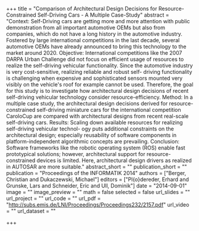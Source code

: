 +++
title = "Comparison of Architectural Design Decisions for Resource-Constrained Self-Driving Cars - A Multiple Case-Study"
abstract = "Context: Self-Driving cars are getting more and more attention with public demonstration from all important automotive OEMs but also from companies, which do not have a long history in the automotive industry. Fostered by large international competitions in the last decade, several automotive OEMs have already announced to bring this technology to the market around 2020. Objective: International competitions like the 2007 DARPA Urban Challenge did not focus on efficient usage of resources to realize the self-driving vehicular functionality. Since the automotive industry is very cost-sensitive, realizing reliable and robust self- driving functionality is challenging when expensive and sophisticated sensors mounted very visibly on the vehicle's roof for example cannot be used. Therefore, the goal for this study is to investigate how architectural design decisions of recent self-driving vehicular technology consider resource-efficiency. Method: In a multiple case study, the architectural design decisions derived for resource- constrained self-driving miniature cars for the international competition CaroloCup are compared with architectural designs from recent real-scale self-driving cars. Results: Scaling down available resources for realizing self-driving vehicular technol- ogy puts additional constraints on the architectural design; especially reusability of software components in platform-independent algorithmic concepts are prevailing. Conclusion: Software frameworks like the robotic operating system (ROS) enable fast prototypical solutions; however, architectural support for resource-constrained devices is limited. Here, architectural design drivers as realized in AUTOSAR are more suitable."
abstract_short = ""
publication_short = ""
publication = "Proceedings of the INFORMATIK 2014"
authors = ["Berger, Christian and Dukaczewski, Michael"]
editors = ["Pl{o}dereder, Erhard and Grunske, Lars and Schneider, Eric and Ull, Dominik"]
date = "2014-09-01"
image = ""
image_preview = ""
math = false
selected = false
url_slides = ""
url_project = ""
url_code = ""
url_pdf = "http://subs.emis.de/LNI/Proceedings/Proceedings232/2157.pdf"
url_video = ""
url_dataset = ""

+++
